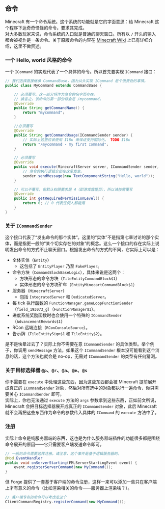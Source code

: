 ## 命令

Minecraft 有一个命令系统。这个系统的功能就是它的字面意思：给 Minecraft 这个程序下达奇奇怪怪的命令，要求其完成。  
对大多数玩家来说，命令系统的入口就是普通的聊天窗口。所有以 `/` 开头的输入都会被视作是一条命令。关于原版命令的内容在 [Minecraft Wiki](https://minecraft-zh.gamepedia.com/%E5%91%BD%E4%BB%A4) 上已有详细介绍，这里不做赘述。

### 一个 Hello, world 风格的命令

一个 `ICommand` 的实现代表了一个具体的命令。所以首先要实现 `ICommand` 接口：

````java
// 我们选择直接继承 CommandBase，因为从头实现 ICommand 是个很费劲的事情。
public class MyCommand extends CommandBase {

    // 必须覆写。这一部分将作为命令的名字而存在。
    // 换言之，该命令的第一部分将会是 /mycommand。
    @Override
    public String getCommandName() {
        return "mycommand";
    }

    //必须覆写
    @Override
    public String getCommandUsage(ICommandSender sender) {
        // 实际上这里应该使用 I18n 来保证支持国际化。 TODO I18n
        return "/mycommand - my first command";
    }

    // 必须覆写
    @Override
    public void execute(MinecraftServer server, ICommandSender sender, String[] args) throws CommandException {
        // 命令的执行逻辑全部在这里发生。
        sender.sendMessage(new TextComponentString("Hello, world"));
    }

    // 可以不覆写，但默认权限要求是 4（即游戏管理员），所以请按需覆写
    @Override
    public int getRequiredPermissionLevel() {
        return 0; // 0 代表任何人都能用
    }
}
````

### 关于 `ICommandSender`

这个接口代表了“发出命令的那个实体”。这里的“实体”不是指第七章讨论的那个实体，而是指更一般的“某个切实存在的对象”的概念。这么一个接口的存在实际上说明发出命令的方式不止聊天窗口。根据发出命令的方式的不同，它实际上可以是：

  - 全体实体（`Entity`）
    - 这包括了 `EntityPlayer` 乃至 `FakePlayer`。
  - 命令方块（`CommandBlockBaseLogic`），具体来说是这两个：
    - 方块形态的命令方块（`TileEntityCommandBlock$1`）
    - 实体形态的命令方块矿车（`EntityMinecartCommandBlock$1`）
  - 服务器（`MinecraftServer`）
    - 包括 `IntegratedServer` 和 `DedicatedServer`。
  - 每 tick 执行[函数](function.md)的 `FunctionManager.gameLoopFunctionSender`（`field_193073_g`）（`FunctionManager$1`）。
  - 进度系统奖励函数时也会使用一个特殊的 `ICommandSender`（`AdvancementRewards$1`）
  - RCon 远端连接（`RConConsoleSource`）。
  - 告示牌（`TileEntitySign$1` 和 `TileEntity$2`）。

是不是快晕过去了？实际上你不需要在意 `ICommandSender` 的具体类型。举个例子，你调用 `sendMessage` 方法，如果这个 `ICommandSender` 根本没可能看到这个消息的话，这个方法也就会是 no-op，无需对 `ICommandSender` 的类型有任何猜测。

### 关于目标选择器 `@p`、`@r`、`@a`、`@e`、`@s`

你不需要在 `execute` 中处理这些东西，因为这些东西都会被 Minecraft 提前展开成真正的 `ICommandSender` 对象，然后对所有选中的对象都执行一遍命令，你只需要关心 `ICommandSender` 即可。  
实际上，你也无法通过 `execute` 方法的 `args` 参数拿到这些东西，正如前文所说，Minecraft 会把目标选择器展开成真正的 `ICommandSender` 对象，此后 Minecraft 就不会再把这些东西作为命令的参数传入具体的 `ICommand` 的 `execute` 方法中了。

### 注册

实际上命令是纯服务器端的东西，这也是为什么服务器端插件的功能很多都是围绕命令展开的原因——它只需要客户端发送命令即可。

```java
// 一般的命令需要这样注册。请注意，这个事件是基于逻辑服务器的。
@Mod.EventHandler
public void onServerStarting(FMLServerStartingEvent event) {
    event.registerServerCommand(new MyCommand());
}
```

但 Forge 提供了一套基于客户端的命令注册，这样一来可以添加一些只在客户端上才有意义的命令（比如渲染相关的命令——服务器上渲染啥？）。

````java
// 客户端专有的命令可以考虑走这个
ClientCommandRegistry.registerCommand(new MyCommand());
````
